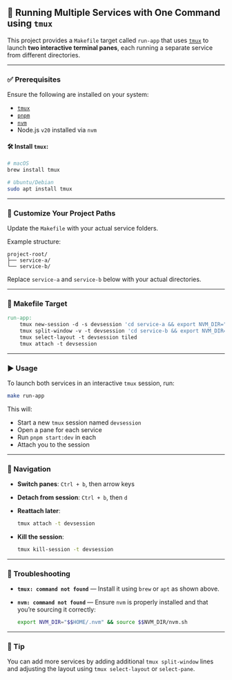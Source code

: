 ## 🚀 Running Multiple Services with One Command using `tmux`

This project provides a `Makefile` target called `run-app` that uses [`tmux`](https://github.com/tmux/tmux/wiki) to launch **two interactive terminal panes**, each running a separate service from different directories.

---

### ✅ Prerequisites

Ensure the following are installed on your system:

* [`tmux`](https://github.com/tmux/tmux/wiki)
* [`pnpm`](https://pnpm.io/)
* [`nvm`](https://github.com/nvm-sh/nvm)
* Node.js `v20` installed via `nvm`

#### 🛠 Install `tmux`:

```bash
# macOS
brew install tmux

# Ubuntu/Debian
sudo apt install tmux
```

---

### 📂 Customize Your Project Paths

Update the `Makefile` with your actual service folders.

Example structure:

```
project-root/
├── service-a/
└── service-b/
```

Replace `service-a` and `service-b` below with your actual directories.

---

### 🧣 Makefile Target

```makefile
run-app:
	tmux new-session -d -s devsession 'cd service-a && export NVM_DIR="$$HOME/.nvm" && source $$NVM_DIR/nvm.sh && nvm use 20 && pnpm start:dev'
	tmux split-window -v -t devsession 'cd service-b && export NVM_DIR="$$HOME/.nvm" && source $$NVM_DIR/nvm.sh && nvm use 20 && pnpm start:dev'
	tmux select-layout -t devsession tiled
	tmux attach -t devsession
```

---

### ▶️ Usage

To launch both services in an interactive `tmux` session, run:

```bash
make run-app
```

This will:

* Start a new `tmux` session named `devsession`
* Open a pane for each service
* Run `pnpm start:dev` in each
* Attach you to the session

---

### 🧽 Navigation

* **Switch panes**: `Ctrl + b`, then arrow keys
* **Detach from session**: `Ctrl + b`, then `d`
* **Reattach later**:

  ```bash
  tmux attach -t devsession
  ```
* **Kill the session**:

  ```bash
  tmux kill-session -t devsession
  ```

---

### 🛌 Troubleshooting

* **`tmux: command not found`** — Install it using `brew` or `apt` as shown above.
* **`nvm: command not found`** — Ensure `nvm` is properly installed and that you’re sourcing it correctly:

  ```bash
  export NVM_DIR="$$HOME/.nvm" && source $$NVM_DIR/nvm.sh
  ```

---

### 📝 Tip

You can add more services by adding additional `tmux split-window` lines and adjusting the layout using `tmux select-layout` or `select-pane`.
